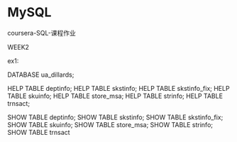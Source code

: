 # MySQL
coursera-SQL-课程作业

WEEK2

ex1:

DATABASE ua_dillards;

HELP TABLE deptinfo;
HELP TABLE skstinfo;
HELP TABLE skstinfo_fix;
HELP TABLE skuinfo;
HELP TABLE store_msa;
HELP TABLE strinfo;
HELP TABLE trnsact;



SHOW TABLE deptinfo;
SHOW TABLE skstinfo;
SHOW TABLE skstinfo_fix;
SHOW TABLE skuinfo;
SHOW TABLE store_msa;
SHOW TABLE strinfo;
SHOW TABLE trnsact
